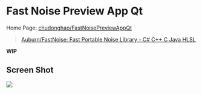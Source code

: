 # Fast Noise Preview App Qt
Home Page: [chudonghao/FastNoisePreviewAppQt](https://github.com/chudonghao/FastNoisePreviewAppQt)
> [Auburn/FastNoise: Fast Portable Noise Library - C# C++ C Java HLSL](https://github.com/Auburn/FastNoise)

**WIP**

## Screen Shot

![](https://user-images.githubusercontent.com/18442236/99414062-646e0400-2931-11eb-81ca-29492fa5b24d.png)